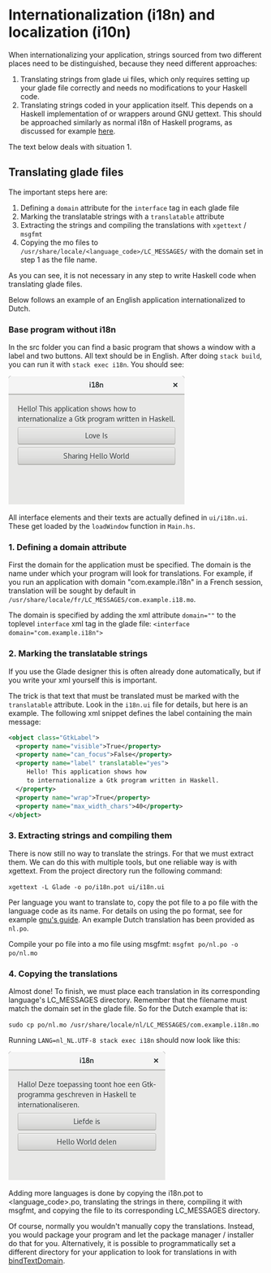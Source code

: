 # Internationalization (i18n) and localization (i10n)

When internationalizing your application, strings sourced from two different
places need to be distinguished, because they need different approaches:

1. Translating strings from glade ui files, which only requires setting up your
glade file correctly and needs no modifications to your Haskell code. 
2. Translating strings coded in your application itself. This depends on a
Haskell implementation of or wrappers around GNU gettext. This should be 
approached similarly as normal i18n of Haskell programs, as discussed for 
example [here](https://wiki.haskell.org/Internationalization_of_Haskell_programs_using_gettext).

The text below deals with situation 1.

## Translating glade files

The important steps here are:

1. Defining a `domain` attribute for the `interface` tag in each glade file
2. Marking the translatable strings with a `translatable` attribute
3. Extracting the strings and compiling the translations with `xgettext` / 
   `msgfmt`
4. Copying the mo files to `/usr/share/locale/<language_code>/LC_MESSAGES/` 
   with the domain set in step 1 as the file name.

As you can see, it is not necessary in any step to write Haskell code when
translating glade files.

Below follows an example of an English application internationalized to Dutch.

### Base program without i18n

In the src folder you can find a basic program that shows a window with a label
and two buttons. All text should be in English. After doing 
`stack build`, you can run it with `stack exec i18n`. You should see:

![The example window in original English](img/i18n-none.png)

All interface elements and their texts are actually defined in 
`ui/i18n.ui`. These get loaded by the `loadWindow` function in 
`Main.hs`.

### 1. Defining a domain attribute

First the domain for the application must be specified. The domain is the name 
under which your program will look for translations. For example, if you run an
application with domain "com.example.i18n" in a French session, translation will
be sought by default in `/usr/share/locale/fr/LC_MESSAGES/com.example.i18.mo`.

The domain is specified by adding the xml attribute `domain=""` to the toplevel
`interface` xml tag in the glade file: `<interface domain="com.example.i18n">`

### 2. Marking the translatable strings

If you use the Glade designer this is often already done automatically,
but if you write your xml yourself this is important.

The trick is that text that must be translated must be marked with the 
`translatable` attribute. Look in the `i18n.ui` file for details, but
here is an example. The following xml snippet defines the label containing the
main message:

```xml
<object class="GtkLabel">
  <property name="visible">True</property>
  <property name="can_focus">False</property>
  <property name="label" translatable="yes">
     Hello! This application shows how 
     to internationalize a Gtk program written in Haskell.
  </property>
  <property name="wrap">True</property>
  <property name="max_width_chars">40</property>
</object>
```

### 3. Extracting strings and compiling them

There is now still no way to translate the strings. For that we must extract
them. We can do this with multiple tools, but one reliable way is with xgettext.
From the project directory run the following command:

`xgettext -L Glade -o po/i18n.pot ui/i18n.ui`

Per language you want to translate to, copy the pot file to a po file with
the language code as its name. For details on using the po format, see for
example [gnu's guide](https://www.gnu.org/server/standards/translations/po-how-to.html).
An example Dutch translation has been provided as `nl.po`.

Compile your po file into a mo file using msgfmt: `msgfmt po/nl.po -o po/nl.mo`

### 4. Copying the translations

Almost done! To finish, we must place each translation in its corresponding
language's LC_MESSAGES directory. Remember that the filename must match the 
domain set in the glade file. So for the Dutch example that is:

`sudo cp po/nl.mo /usr/share/locale/nl/LC_MESSAGES/com.example.i18n.mo`

Running `LANG=nl_NL.UTF-8 stack exec i18n` should now look like this:

![The program now with Dutch texts](img/i18n-nl.png)

Adding more languages is done by copying the i18n.pot to <language_code>.po, 
translating the strings in there, compiling it with msgfmt, and copying the file
to its corresponding LC_MESSAGES directory.

Of course, normally you wouldn't manually copy the translations. Instead, you
would package your program and let the package manager / installer do that for 
you. Alternatively, it is possible to programmatically set a different directory
for your application to look for translations in with [bindTextDomain](http://hackage.haskell.org/package/hgettext-0.1.31.0/docs/Text-I18N-GetText.html).
